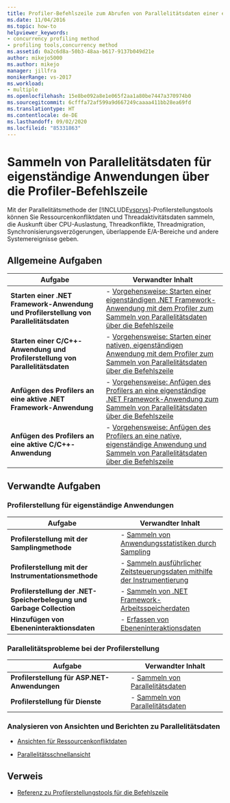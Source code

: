 ```yaml
---
title: Profiler-Befehlszeile zum Abrufen von Parallelitätsdaten einer eigenständigen App
ms.date: 11/04/2016
ms.topic: how-to
helpviewer_keywords:
- concurrency profiling method
- profiling tools,concurrency method
ms.assetid: 0a2c6d8a-50b3-48aa-b617-9137b049d21e
author: mikejo5000
ms.author: mikejo
manager: jillfra
monikerRange: vs-2017
ms.workload:
- multiple
ms.openlocfilehash: 15e8be092a8e1e065f2aa1a80be7447a370974b0
ms.sourcegitcommit: 6cfffa72af599a9d667249caaaa411bb28ea69fd
ms.translationtype: HT
ms.contentlocale: de-DE
ms.lasthandoff: 09/02/2020
ms.locfileid: "85331863"
---
```

# <a name="collect-concurrency-data-for-stand-alone-applications-by-using-the-profiler-command-line"></a>Sammeln von Parallelitätsdaten für eigenständige Anwendungen über die Profiler-Befehlszeile
Mit der Parallelitätsmethode der [!INCLUDE[vsprvs](../code-quality/includes/vsprvs_md.md)]-Profilerstellungstools können Sie Ressourcenkonfliktdaten und Threadaktivitätsdaten sammeln, die Auskunft über CPU-Auslastung, Threadkonflikte, Threadmigration, Synchronisierungsverzögerungen, überlappende E/A-Bereiche und andere Systemereignisse geben.

## <a name="common-tasks"></a>Allgemeine Aufgaben

|Aufgabe|Verwandter Inhalt|
|----------|---------------------|
|**Starten einer .NET Framework-Anwendung und Profilerstellung von Parallelitätsdaten**|-   [Vorgehensweise: Starten einer eigenständigen .NET Framework-Anwendung mit dem Profiler zum Sammeln von Parallelitätsdaten über die Befehlszeile](../profiling/how-to-launch-a-stand-alone-dotnet-framework-app-to-collect-concurrency-data.md)|
|**Starten einer C/C++-Anwendung und Profilerstellung von Parallelitätsdaten**|-   [Vorgehensweise: Starten einer nativen, eigenständigen Anwendung mit dem Profiler zum Sammeln von Parallelitätsdaten über die Befehlszeile](../profiling/how-to-launch-a-stand-alone-native-application-to-collect-concurrency-data.md)|
|**Anfügen des Profilers an eine aktive .NET Framework-Anwendung**|-   [Vorgehensweise: Anfügen des Profilers an eine eigenständige .NET Framework-Anwendung zum Sammeln von Parallelitätsdaten über die Befehlszeile](../profiling/how-to-attach-the-profiler-to-a-dotnet-app-and-collect-concurrency-data.md)|
|**Anfügen des Profilers an eine aktive C/C++-Anwendung**|-   [Vorgehensweise: Anfügen des Profilers an eine native, eigenständige Anwendung und Sammeln von Parallelitätsdaten über die Befehlszeile](../profiling/how-to-attach-the-profiler-to-a-native-app-and-collect-concurrency-data.md)|

## <a name="related-tasks"></a>Verwandte Aufgaben

### <a name="profile-stand-alone-applications"></a>Profilerstellung für eigenständige Anwendungen

|Aufgabe|Verwandter Inhalt|
|----------|---------------------|
|**Profilerstellung mit der Samplingmethode**|-   [Sammeln von Anwendungsstatistiken durch Sampling](../profiling/collecting-application-statistics-for-stand-alone-applications.md)|
|**Profilerstellung mit der Instrumentationsmethode**|-   [Sammeln ausführlicher Zeitsteuerungsdaten mithilfe der Instrumentierung](../profiling/collecting-detailed-timing-data-for-a-stand-alone-application.md)|
|**Profilerstellung der .NET-Speicherbelegung und Garbage Collection**|-   [Sammeln von .NET Framework-Arbeitsspeicherdaten](../profiling/collecting-dotnet-framework-memory-data-for-stand-alone-applications.md)|
|**Hinzufügen von Ebeneninteraktionsdaten**|-   [Erfassen von Ebeneninteraktionsdaten](../profiling/adding-tier-interaction-data-from-the-command-line.md)|

### <a name="profile-concurrency-issues"></a>Parallelitätsprobleme bei der Profilerstellung

|Aufgabe|Verwandter Inhalt|
|----------|---------------------|
|**Profilerstellung für ASP.NET-Anwendungen**|-   [Sammeln von Parallelitätsdaten](../profiling/collecting-concurrency-data-for-an-aspnet-web-application.md)|
|**Profilerstellung für Dienste**|-   [Sammeln von Parallelitätsdaten](../profiling/collecting-concurrency-data-for-a-service-by-using-the-profiler-command-line.md)|

### <a name="analyze-concurrency-data-views-and-reports"></a>Analysieren von Ansichten und Berichten zu Parallelitätsdaten
- [Ansichten für Ressourcenkonfliktdaten](../profiling/resource-contention-data-views.md)

- [Parallelitätsschnellansicht](../profiling/concurrency-visualizer.md)

## <a name="reference"></a>Verweis
- [Referenz zu Profilerstellungstools für die Befehlszeile](../profiling/command-line-profiling-tools-reference.md)

